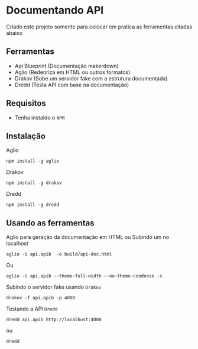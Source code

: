# Documentando API
Criado este projeto somente para colocar em pratica as ferramentas citadas abaixo

## Ferramentas
- Api Blueprint (Documentação makerdown)
- Aglio (Redenriza em HTML ou outros formatos)
- Drakov (Sobe um servidor fake com a estrutura documentada)
- Dredd (Testa API com base na documentação)

## Requisitos
- Tenha instaldo o `NPM` 

## Instalação

Aglio

    npm install -g aglio

Drakov

    npm install -g drakov

Dredd

    npm install -g dredd

## Usando as ferramentas

Aglio para geração da documentação em HTML ou Subindo um no localhost

````aglio -i api.apib  -o build/api-doc.html````

Ou

````aglio -i api.apib --theme-full-width --no-theme-condense -s````

Subindo o servidor fake usando `Drakov`

````drakov -f api.apib -p 4000````


Testando a API `Dredd`

````dredd api.apib http://localhost:4000````

ou 

````dredd````
